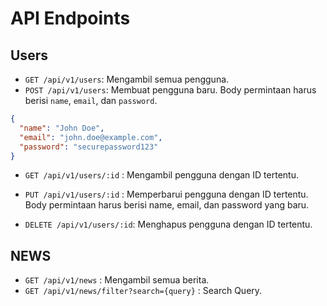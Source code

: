 # API Endpoints

## Users

- `GET /api/v1/users`: Mengambil semua pengguna.
- `POST /api/v1/users`: Membuat pengguna baru. Body permintaan harus berisi `name`, `email`, dan `password`.

```json
{
  "name": "John Doe",
  "email": "john.doe@example.com",
  "password": "securepassword123"
}
```

- `GET /api/v1/users/:id` : Mengambil pengguna dengan ID tertentu.
- `PUT /api/v1/users/:id` : Memperbarui pengguna dengan ID tertentu. Body permintaan harus berisi name, email, dan password yang baru.

- `DELETE /api/v1/users/:id`: Menghapus pengguna dengan ID tertentu.

## NEWS

- `GET /api/v1/news` : Mengambil semua berita.
- `GET /api/v1/news/filter?search={query}` : Search Query.
